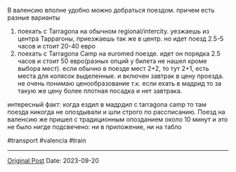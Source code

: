 В валенсию вполне удобно можно добраться поездом. причем есть разные варианты
1. поехать с Tarragona на обычном regional/intercity. уезжаешь из центра Таррагоны, приезжаешь так же в центр. но идет поезд  2.5-5 часов и стоит 20-40 евро
2. поехать с Tarragona Camp на euromed поезде. идет он порядка 2.5 часов и стоит 50 евро(разных опций у билета не нашел кроме выбора мест). если обычно в поезде мест 2+2, то тут 2+1, есть места для колясок выделенные. и включен завтрак в цену проезда. не очень понимаю ценообразование т.к. если ехать в мадрид то за такую же цену более плотная посадка и нет завтрака.

интересный факт: когда ездил в мадрдил с tarragona camp то там поезда никогда не опоздывали и шли строго по рассписанию. Поезд на валенсию же пришел с традиционным опозданием около 10 минут и это не было нигде подсвечено: ни в приложение, ни на табло

#transport #valencia #train

---
[Original Post](https://t.me/lev2tarragona/1589)
Date: 2023-09-20
